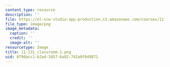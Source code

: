 ```yaml
---
content_type: resource
description: ''
file: https://ol-ocw-studio-app-production.s3.amazonaws.com/courses/11-131-educational-theory-and-practice-iii-spring-2012/879dacc1b2ad3d576a82742a0f949871_11-131_classroom-1.png
file_type: image/png
image_metadata:
  caption: ''
  credit: ''
  image-alt: ''
resourcetype: Image
title: 11-131_classroom-1.png
uid: 879dacc1-b2ad-3d57-6a82-742a0f949871
---
```

